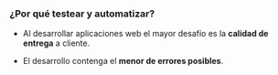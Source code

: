 ### ¿Por qué testear y automatizar?

* Al desarrollar aplicaciones web el mayor desafío es la **calidad de entrega** a cliente.

* El desarrollo contenga el **menor de errores posibles**.